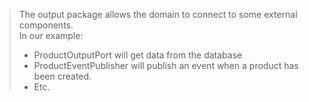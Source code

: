 > The output package allows the domain to connect to some external components. <br>
> In our example:
> - ProductOutputPort will get data from the database
> - ProductEventPublisher will publish an event when a product has been created.
> - Etc.
